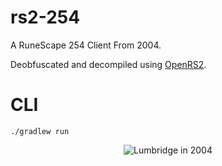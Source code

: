 # rs2-254
A RuneScape 254 Client From 2004.

Deobfuscated and decompiled using [OpenRS2](https://git.openrs2.org/openrs2/openrs2).

# CLI
```shell
./gradlew run
```

<p align="center">
  <img src="https://github.com/ultraviolet-jordan/rs2-254/blob/main/image.jpg?raw=true" alt="Lumbridge in 2004"/>
</p>